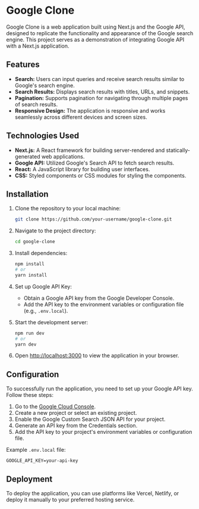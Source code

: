 # Google Clone

Google Clone is a web application built using Next.js and the Google API, designed to replicate the functionality and appearance of the Google search engine. This project serves as a demonstration of integrating Google API with a Next.js application.

## Features

- **Search:** Users can input queries and receive search results similar to Google's search engine.
- **Search Results:** Displays search results with titles, URLs, and snippets.
- **Pagination:** Supports pagination for navigating through multiple pages of search results.
- **Responsive Design:** The application is responsive and works seamlessly across different devices and screen sizes.

## Technologies Used

- **Next.js:** A React framework for building server-rendered and statically-generated web applications.
- **Google API:** Utilized Google's Search API to fetch search results.
- **React:** A JavaScript library for building user interfaces.
- **CSS:** Styled components or CSS modules for styling the components.

## Installation

1. Clone the repository to your local machine:

    ```bash
    git clone https://github.com/your-username/google-clone.git
    ```

2. Navigate to the project directory:

    ```bash
    cd google-clone
    ```

3. Install dependencies:

    ```bash
    npm install
    # or
    yarn install
    ```

4. Set up Google API Key:
   
   - Obtain a Google API key from the Google Developer Console.
   - Add the API key to the environment variables or configuration file (e.g., `.env.local`).
   
5. Start the development server:

    ```bash
    npm run dev
    # or
    yarn dev
    ```

6. Open [http://localhost:3000](http://localhost:3000) to view the application in your browser.

## Configuration

To successfully run the application, you need to set up your Google API key. Follow these steps:

1. Go to the [Google Cloud Console](https://console.cloud.google.com/).
2. Create a new project or select an existing project.
3. Enable the Google Custom Search JSON API for your project.
4. Generate an API key from the Credentials section.
5. Add the API key to your project's environment variables or configuration file.

Example `.env.local` file:

```plaintext
GOOGLE_API_KEY=your-api-key
```

## Deployment

To deploy the application, you can use platforms like Vercel, Netlify, or deploy it manually to your preferred hosting service.

